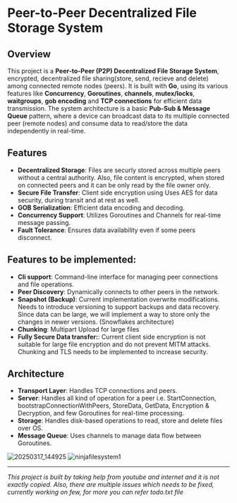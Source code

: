 # Peer-to-Peer Decentralized File Storage System
## Overview
This project is a **Peer-to-Peer (P2P) Decentralized File Storage System**, encrypted, decentralized file sharing(store, send, recieve and delete) among connected remote nodes (peers). 
It is built with **Go**, using its various features like **Concurrency**, **Goroutines**, **channels**, **mutex/locks**, **waitgroups**, **gob encoding** and **TCP connections** for efficient data transmission.
The system architecture is a basic **Pub-Sub & Message Queue** pattern, where a device can broadcast data to its multiple connected peer (remote nodes) and consume data to read/store the data independently in real-time.

## Features
- **Decentralized Storage**: Files are securly stored across multiple peers without a central authority. Also, file content is encrypted, when stored on connected peers and it can be only read by the file owner only.
- **Secure File Transfer**: Client side encryption using Uses AES for data security, during transit and at rest as well.
- **GOB Serialization**: Efficient data encoding and decoding.
- **Concurrency Support**: Utilizes Goroutines and Channels for real-time message passing.
- **Fault Tolerance**: Ensures data availability even if some peers disconnect.

## Features to be implemented:
- **Cli support**: Command-line interface for managing peer connections and file operations.
- **Peer Discovery**: Dynamically connects to other peers in the network.
- **Snapshot (Backup)**: Current implementation overwrite modifications. Needs to introduce versioning to support backups and data recovery. Since data can be large, we will implement a way to store only the changes in newer versions. (Snowflakes architecture)
- **Chunking**: Multipart Upload for large files
- **Fully Secure Data transfer:**: Current client side encryption is not suitable for large file encryption and do not prevent MITM attacks. Chunking and TLS needs to be implemented to increase security.

## Architecture
- **Transport Layer**: Handles TCP connections and peers.
- **Server**: Handles all kind of operation for a peer i.e. StartConnection, bootstrapConnectionWithPeers, StoreData, GetData, Encryption & Decryption, and few Goroutines for real-time processing.
- **Storage**: Handles disk-based operations to read, store and delete files over OS.
- **Message Queue**: Uses channels to manage data flow between Goroutines.

![20250317_144925](https://github.com/user-attachments/assets/47baf71e-cad5-4928-bf73-19ba6a8caac0)
![ninjafilesystem1](https://github.com/user-attachments/assets/b1cf83c9-ad5e-427f-9a16-c417509d8e8f)



************************************************************************************************************************************************************************

*This project is built by taking help from youtube and internet and it is not exactly copied. Also, there are multiple issues which needs to be fixed, currently working on few, for more you can refer todo.txt file*
